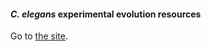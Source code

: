 #### *C. elegans* experimental evolution resources
Go to [the site](http://lukemn.github.io/cemee).



